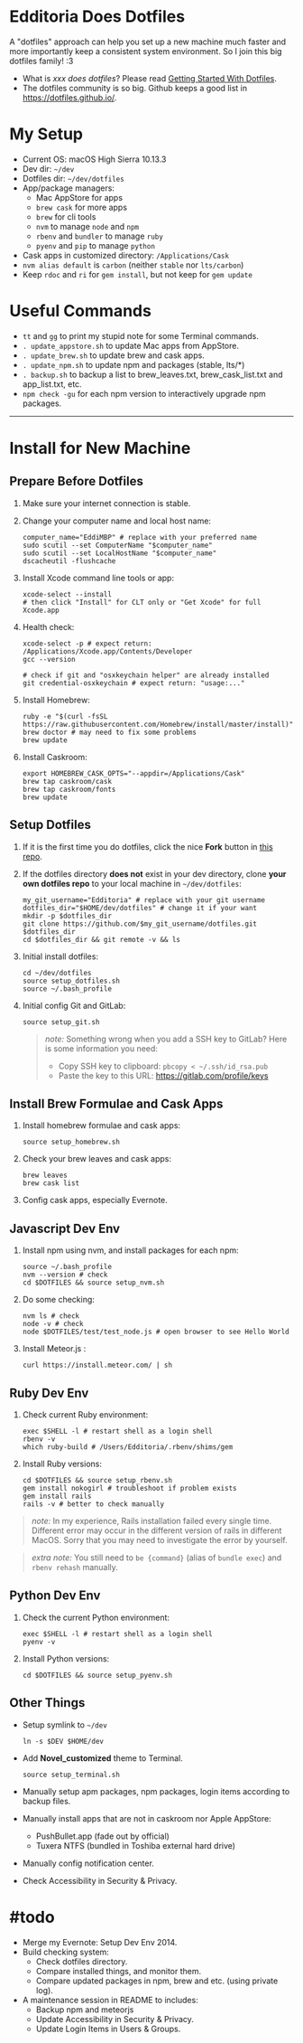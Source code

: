 # Edditoria Does Dotfiles

A "dotfiles" approach can help you set up a new machine much faster and more importantly keep a consistent system environment. So I join this big dotfiles family! \:3

- What is *xxx does dotfiles*? Please read [Getting Started With Dotfiles][get_start].
- The dotfiles community is so big. Github keeps a good list in <https://dotfiles.github.io/>.

[get_start]: https://medium.com/@webprolific/getting-started-with-dotfiles-43c3602fd789 "Getting Started With Dotfiles"


# My Setup

- Current OS: macOS High Sierra 10.13.3
- Dev dir: `~/dev`
- Dotfiles dir: `~/dev/dotfiles`
- App/package managers:
	- Mac AppStore for apps
	- `brew cask` for more apps
	- `brew` for cli tools
	- `nvm` to manage `node` and `npm`
	- `rbenv` and `bundler` to manage `ruby`
	- `pyenv` and `pip` to manage `python`
- Cask apps in customized directory: `/Applications/Cask`
- `nvm alias default` is `carbon` (neither `stable` nor `lts/carbon`)
- Keep `rdoc` and `ri` for `gem install`, but not keep for `gem update`

# Useful Commands

- `tt` and `gg` to print my stupid note for some Terminal commands.
- `. update_appstore.sh` to update Mac apps from AppStore.
- `. update_brew.sh` to update brew and cask apps.
- `. update_npm.sh` to update npm and packages (stable, lts/\*)
- `. backup.sh` to backup a list to brew_leaves.txt, brew_cask_list.txt and app_list.txt, etc.
- `npm check -gu` for each npm version to interactively upgrade npm packages.


---

# Install for New Machine

## Prepare Before Dotfiles

1. Make sure your internet connection is stable.
1. Change your computer name and local host name:

	```shell
	computer_name="EddiMBP" # replace with your preferred name
	sudo scutil --set ComputerName "$computer_name"
	sudo scutil --set LocalHostName "$computer_name"
	dscacheutil -flushcache
	```

1. Install Xcode command line tools or app:

	```shell
	xcode-select --install
	# then click "Install" for CLT only or "Get Xcode" for full Xcode.app
	```

1. Health check:

	```shell
	xcode-select -p # expect return: /Applications/Xcode.app/Contents/Developer
	gcc --version

	# check if git and "osxkeychain helper" are already installed
	git credential-osxkeychain # expect return: "usage:..."
	```

1. Install Homebrew:

	```shell
	ruby -e "$(curl -fsSL https://raw.githubusercontent.com/Homebrew/install/master/install)"
	brew doctor # may need to fix some problems
	brew update
	```

1. Install Caskroom:

	```shell
	export HOMEBREW_CASK_OPTS="--appdir=/Applications/Cask"
	brew tap caskroom/cask
	brew tap caskroom/fonts
	brew update
	```


## Setup Dotfiles

1. If it is the first time you do dotfiles, click the nice **Fork** button in [this repo](https://github.com/Edditoria/dotfiles).
1. If the dotfiles directory **does not** exist in your dev directory, clone **your own dotfiles repo** to your local machine in `~/dev/dotfiles`:

	```shell
	my_git_username="Edditoria" # replace with your git username
	dotfiles_dir="$HOME/dev/dotfiles" # change it if your want
	mkdir -p $dotfiles_dir
	git clone https://github.com/$my_git_username/dotfiles.git $dotfiles_dir
	cd $dotfiles_dir && git remote -v && ls
	```

1. Initial install dotfiles:

	```shell
	cd ~/dev/dotfiles
	source setup_dotfiles.sh
	source ~/.bash_profile
	```

1. Initial config Git and GitLab:

	```shell
	source setup_git.sh
	```

	> *note:*
	> Something wrong when you add a SSH key to GitLab? Here is some information you need:
	> - Copy SSH key to clipboard: `pbcopy < ~/.ssh/id_rsa.pub`
	> - Paste the key to this URL: <https://gitlab.com/profile/keys>


## Install Brew Formulae and Cask Apps

1. Install homebrew formulae and cask apps:

	```shell
	source setup_homebrew.sh
	```

1. Check your brew leaves and cask apps:

	```shell
	brew leaves
	brew cask list
	```

1. Config cask apps, especially Evernote.

## Javascript Dev Env

1. Install npm using nvm, and install packages for each npm:

	```shell
	source ~/.bash_profile
	nvm --version # check
	cd $DOTFILES && source setup_nvm.sh
	```

1. Do some checking:

	```shell
	nvm ls # check
	node -v # check
	node $DOTFILES/test/test_node.js # open browser to see Hello World
	```

1. Install Meteor.js :

	```shell
	curl https://install.meteor.com/ | sh
	```

## Ruby Dev Env

1. Check current Ruby environment:

	```shell
	exec $SHELL -l # restart shell as a login shell
	rbenv -v
	which ruby-build # /Users/Edditoria/.rbenv/shims/gem
	```

1. Install Ruby versions:

	```shell
	cd $DOTFILES && source setup_rbenv.sh
	gem install nokogirl # troubleshoot if problem exists
	gem install rails
	rails -v # better to check manually
	```

> *note:*
> In my experience, Rails installation failed every single time.
> Different error may occur in the different version of rails in different MacOS.
> Sorry that you may need to investigate the error by yourself.

> *extra note:*
> You still need to `be {command}` (alias of `bundle exec`) and `rbenv rehash` manually.

## Python Dev Env

1. Check the current Python environment:

	```shell
	exec $SHELL -l # restart shell as a login shell
	pyenv -v
	```

1. Install Python versions:

	```shell
	cd $DOTFILES && source setup_pyenv.sh
	```

## Other Things

- Setup symlink to `~/dev`

	```shell
	ln -s $DEV $HOME/dev
	```

- Add **Novel_customized** theme to Terminal.

	```shell
	source setup_terminal.sh
	```

- Manually setup apm packages, npm packages, login items according to backup files.
- Manually install apps that are not in caskroom nor Apple AppStore:
	- PushBullet.app (fade out by official)
	- Tuxera NTFS (bundled in Toshiba external hard drive)
- Manually config notification center.
- Check Accessibility in Security & Privacy.

# \#todo

- Merge my Evernote: Setup Dev Env 2014.
- Build checking system:
	- Check dotfiles directory.
	- Compare installed things, and monitor them.
	- Compare updated packages in npm, brew and etc. (using private log).
- A maintenance session in README to includes:
	- Backup npm and meteorjs
	- Update Accessibility in Security & Privacy.
	- Update Login Items in Users & Groups.
